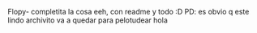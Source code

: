 Flopy- completita la cosa eeh, con readme y todo :D 
	   PD: es obvio q este lindo archivito va a quedar para pelotudear
hola
